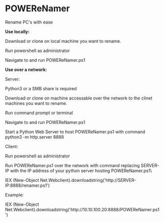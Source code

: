 # POWEReNamer
Rename PC's with ease

<b>Use locally:</b></p>
<p>Download or clone on local machine you want to rename.</p>
<p>Run powershell as administrator</p>
<p>Navigate to and run POWEReNamer.ps1</p>

<p><b>Use over a network:</b></p>

<p>Server:</p>
<p>Python3 or a SMB share is required</p>
<p>Download or clone on machine accessable over the network to the clinet machines you want to rename.</p>
<p>Run command prompt or terminal</p>
<p>Navigate to and run POWEReNamer.ps1</p>
<p>Start a Python Web Server to host POWEReNamer.ps1 with command python3 -m http.server 8888</p>

<p>Client:</p>
<p>Run powershell as administrator</p>
<p>Run POWEReNamer.ps1 over the network with command replacing SERVER-IP with the IP address of your python server hosting POWEReNamer.ps1\</p\>
<p>IEX (New-Object Net.Webclient).downloadstring('http://SERVER-IP:8888/renamer.ps1')</p>

<p>Example:</p>
<p>IEX (New-Object Net.Webclient).downloadstring('http://10.10.100.20:8888/POWEReNamer.ps1')</p>
